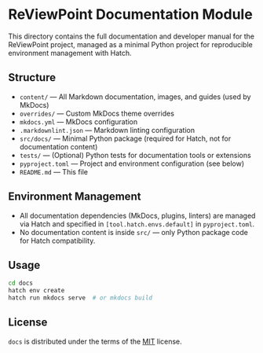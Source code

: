 # ReViewPoint Documentation Module

This directory contains the full documentation and developer manual for the ReViewPoint project, managed as a minimal Python project for reproducible environment management with Hatch.

## Structure

- `content/` — All Markdown documentation, images, and guides (used by MkDocs)
- `overrides/` — Custom MkDocs theme overrides
- `mkdocs.yml` — MkDocs configuration
- `.markdownlint.json` — Markdown linting configuration
- `src/docs/` — Minimal Python package (required for Hatch, not for documentation content)
- `tests/` — (Optional) Python tests for documentation tools or extensions
- `pyproject.toml` — Project and environment configuration (see below)
- `README.md` — This file

## Environment Management

- All documentation dependencies (MkDocs, plugins, linters) are managed via Hatch and specified in `[tool.hatch.envs.default]` in `pyproject.toml`.
- No documentation content is inside `src/` — only Python package code for Hatch compatibility.

## Usage

```sh
cd docs
hatch env create
hatch run mkdocs serve  # or mkdocs build
```

## License

`docs` is distributed under the terms of the [MIT](https://spdx.org/licenses/MIT.html) license.
